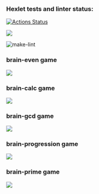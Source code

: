 ### Hexlet tests and linter status:
[![Actions Status](https://github.com/softwalls/frontend-project-lvl1/workflows/hexlet-check/badge.svg)](https://github.com/softwalls/frontend-project-lvl1/actions)

<a href="https://codeclimate.com/github/codeclimate/codeclimate/maintainability"><img src="https://api.codeclimate.com/v1/badges/a99a88d28ad37a79dbf6/maintainability" /></a>

![make-lint](https://github.com/softwalls/frontend-project-lvl1/workflows/make-lint/badge.svg)

<h3>brain-even game</h3>
<a href="https://asciinema.org/a/Ht4CcHxQ4wLiD3XlMX6nsp3vs" target="_blank"><img src="https://asciinema.org/a/Ht4CcHxQ4wLiD3XlMX6nsp3vs.svg" /></a>

<h3>brain-calc game</h3>
<a href="https://asciinema.org/a/BbVlD7Y4oFMuIJANaeYins84Z" target="_blank"><img src="https://asciinema.org/a/BbVlD7Y4oFMuIJANaeYins84Z.svg" /></a>

<h3>brain-gcd game</h3>
<a href="https://asciinema.org/a/kAZchK5X0r5Kn4qRGdgQd5J8P" target="_blank"><img src="https://asciinema.org/a/kAZchK5X0r5Kn4qRGdgQd5J8P.svg" /></a>

<h3>brain-progression game</h3>
<a href="https://asciinema.org/a/KbZpOhLEOoWWwXvguCRwp1lB9" target="_blank"><img src="https://asciinema.org/a/KbZpOhLEOoWWwXvguCRwp1lB9.svg" /></a>

<h3>brain-prime game</h3>
<a href="https://asciinema.org/a/MRvsznKsYfkvgN8z4UmU1Xeef" target="_blank"><img src="https://asciinema.org/a/MRvsznKsYfkvgN8z4UmU1Xeef.svg" /></a>